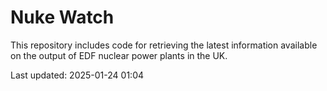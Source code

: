 # Nuke Watch

This repository includes code for retrieving the latest information available on the output of EDF nuclear power plants in the UK.

Last updated: 2025-01-24 01:04